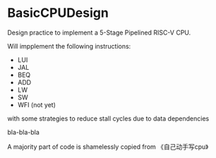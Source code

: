 # BasicCPUDesign
 
 Design practice to implement a 5-Stage Pipelined RISC-V CPU. 
 
 Will impplement the following instructions:
   - LUI
   - JAL
   - BEQ
   - ADD
   - LW
   - SW
   - WFI (not yet)
   
   with some strategies to reduce stall cycles due to data dependencies
   
   bla-bla-bla
   
   A majority part of code is shamelessly copied from 《自己动手写cpu》
   
 
 
